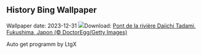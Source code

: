 ## History Bing Wallpaper
Wallpaper date: 2023-12-31
![](https://www.bing.com/th?id=OHR.TadamiWinter_FR-CA3172603926_UHD.jpg&w=1000)Download: [Pont de la rivière Daiichi Tadami, Fukushima, Japon (© DoctorEgg/Getty Images)](https://www.bing.com/th?id=OHR.TadamiWinter_FR-CA3172603926_UHD.jpg)

Auto get programm by LtgX
